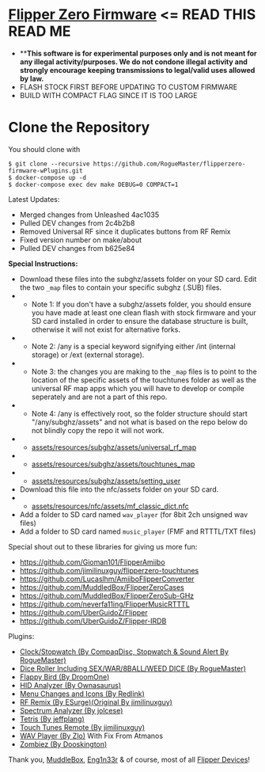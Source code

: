 # [Flipper Zero Firmware](https://github.com/flipperdevices/flipperzero-firmware/blob/dev/ReadMe.md) <= READ THIS READ ME
- ****This software is for experimental purposes only and is not meant for any illegal activity/purposes. We do not condone illegal activity and strongly encourage keeping transmissions to legal/valid uses allowed by law.**
- FLASH STOCK FIRST BEFORE UPDATING TO CUSTOM FIRMWARE
- BUILD WITH COMPACT FLAG SINCE IT IS TOO LARGE

# Clone the Repository

You should clone with 
```shell
$ git clone --recursive https://github.com/RogueMaster/flipperzero-firmware-wPlugins.git
$ docker-compose up -d
$ docker-compose exec dev make DEBUG=0 COMPACT=1
```

Latest Updates:
- Merged changes from Unleashed 4ac1035
- Pulled DEV changes from 2c4b2b8
- Removed Universal RF since it duplicates buttons from RF Remix
- Fixed version number on make/about
- Pulled DEV changes from b625e84

**Special Instructions:**
- Download these files into the subghz/assets folder on your SD card. Edit the two `_map` files to contain your specific subghz (.SUB) files.
- - Note 1: If you don't have a subghz/assets folder, you should ensure you have made at least one clean flash with stock firmware and your SD card installed in order to ensure the database structure is built, otherwise it will not exist for alternative forks.
- - Note 2: /any is a special keyword signifying either /int (internal storage) or /ext (external storage).
- - Note 3: the changes you are making to the `_map` files is to point to the location of the specific assets of the touchtunes folder as well as the universal RF map apps which you will have to develop or compile seperately and are not a part of this repo. 
- - Note 4: /any is effectively root, so the folder structure should start "/any/subghz/assets" and not what is based on the repo below do not blindly copy the repo it will not work.
- - [assets/resources/subghz/assets/universal_rf_map](https://github.com/RogueMaster/flipperzero-firmware-wPlugins/blob/unleashed/assets/resources/subghz/assets/universal_rf_map)
- - [assets/resources/subghz/assets/touchtunes_map](https://github.com/RogueMaster/flipperzero-firmware-wPlugins/blob/unleashed/assets/resources/subghz/assets/touchtunes_map)
- - [assets/resources/subghz/assets/setting_user](https://github.com/RogueMaster/flipperzero-firmware-wPlugins/blob/unleashed/assets/resources/subghz/assets/setting_user)
- Download this file into the nfc/assets folder on your SD card. 
- - [assets/resources/nfc/assets/mf_classic_dict.nfc](https://github.com/RogueMaster/flipperzero-firmware-wPlugins/blob/unleashed/assets/resources/nfc/assets/mf_classic_dict.nfc)
- Add a folder to SD card named `wav_player` (for 8bit 2ch unsigned wav files) 
- Add a folder to SD card named `music_player` (FMF and RTTTL/TXT files)

Special shout out to these libraries for giving us more fun:
- https://github.com/Gioman101/FlipperAmiibo
- https://github.com/jimilinuxguy/flipperzero-touchtunes
- https://github.com/Lucaslhm/AmiiboFlipperConverter
- https://github.com/MuddledBox/FlipperZeroCases
- https://github.com/MuddledBox/FlipperZeroSub-GHz
- https://github.com/neverfa11ing/FlipperMusicRTTTL
- https://github.com/UberGuidoZ/Flipper
- https://github.com/UberGuidoZ/Flipper-IRDB

Plugins:
- [Clock/Stopwatch (By CompaqDisc, Stopwatch & Sound Alert By RogueMaster)](https://gist.github.com/CompaqDisc/4e329c501bd03c1e801849b81f48ea61)
- [Dice Roller Including SEX/WAR/8BALL/WEED DICE (By RogueMaster)](https://github.com/RogueMaster/flipperzero-firmware-wPlugins/blob/unleashed/applications/dice/dice.c)
- [Flappy Bird (By DroomOne)](https://github.com/DroomOne/flipperzero-firmware/tree/dev/applications/flappy_bird)
- [HID Analyzer (By Ownasaurus)](https://github.com/Ownasaurus/flipperzero-firmware/tree/hid-analyzer/applications/hid_analyzer)
- [Menu Changes and Icons (By Redlink)]( https://github.com/redlink2/flipperzero-firmware/tree/menuChanges)
- [RF Remix (By ESurge)(Original By jimilinuxguy)](https://github.com/ESurge/flipperzero-firmware-unirfremix)
- [Spectrum Analyzer (By jolcese)](https://github.com/jolcese/flipperzero-firmware/tree/spectrum/applications/spectrum_analyzer)
- [Tetris (By jeffplang)](https://github.com/jeffplang/flipperzero-firmware/tree/tetris_game/applications/tetris_game)
- [Touch Tunes Remote (By jimilinuxguy)](https://github.com/jimilinuxguy/flipperzero-universal-rf-remote/tree/028d615c83f059bb2c905530ddb3d4efbd3cbcae/applications/jukebox)
- [WAV Player (By Zlo)](https://github.com/flipperdevices/flipperzero-firmware/tree/zlo/wav-player) With Fix From Atmanos
- [Zombiez (By Dooskington)](https://github.com/Dooskington/flipperzero-zombiez)

Thank you, [MuddleBox](https://github.com/MuddledBox/flipperzero-firmware), [Eng1n33r](https://github.com/Eng1n33r/flipperzero-firmware) & of course, most of all [Flipper Devices](https://github.com/flipperdevices/flipperzero-firmware)!
